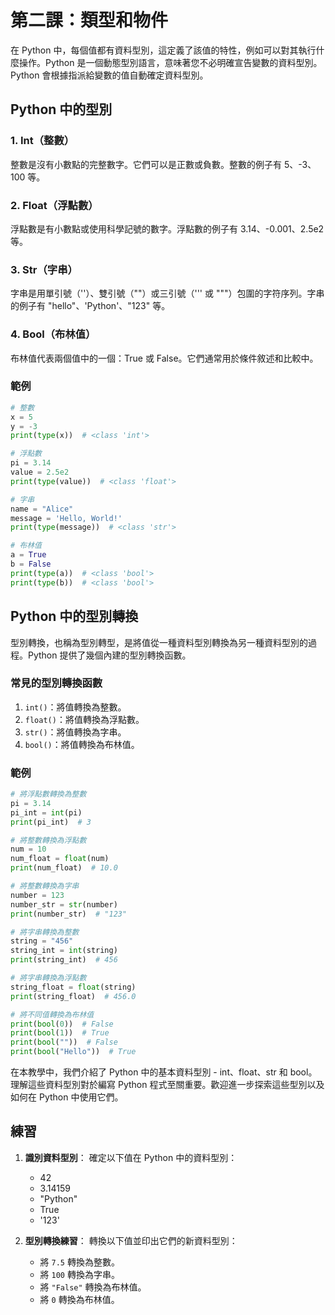 # 第二課：類型和物件

在 Python 中，每個值都有資料型別，這定義了該值的特性，例如可以對其執行什麼操作。Python 是一個動態型別語言，意味著您不必明確宣告變數的資料型別。Python 會根據指派給變數的值自動確定資料型別。

## Python 中的型別

### 1. Int（整數）
整數是沒有小數點的完整數字。它們可以是正數或負數。整數的例子有 5、-3、100 等。

### 2. Float（浮點數）
浮點數是有小數點或使用科學記號的數字。浮點數的例子有 3.14、-0.001、2.5e2 等。

### 3. Str（字串）
字串是用單引號（''）、雙引號（""）或三引號（''' 或 """）包圍的字符序列。字串的例子有 "hello"、'Python'、"123" 等。

### 4. Bool（布林值）
布林值代表兩個值中的一個：True 或 False。它們通常用於條件敘述和比較中。

### 範例
```python
# 整數
x = 5
y = -3
print(type(x))  # <class 'int'>

# 浮點數
pi = 3.14
value = 2.5e2
print(type(value))  # <class 'float'>

# 字串
name = "Alice"
message = 'Hello, World!'
print(type(message))  # <class 'str'>

# 布林值
a = True
b = False
print(type(a))  # <class 'bool'>
print(type(b))  # <class 'bool'>
```

## Python 中的型別轉換

型別轉換，也稱為型別轉型，是將值從一種資料型別轉換為另一種資料型別的過程。Python 提供了幾個內建的型別轉換函數。

### 常見的型別轉換函數

1. `int()`：將值轉換為整數。
2. `float()`：將值轉換為浮點數。
3. `str()`：將值轉換為字串。
4. `bool()`：將值轉換為布林值。

### 範例
```python
# 將浮點數轉換為整數
pi = 3.14
pi_int = int(pi)
print(pi_int)  # 3

# 將整數轉換為浮點數
num = 10
num_float = float(num)
print(num_float)  # 10.0

# 將整數轉換為字串
number = 123
number_str = str(number)
print(number_str)  # "123"

# 將字串轉換為整數
string = "456"
string_int = int(string)
print(string_int)  # 456

# 將字串轉換為浮點數
string_float = float(string)
print(string_float)  # 456.0

# 將不同值轉換為布林值
print(bool(0))  # False
print(bool(1))  # True
print(bool(""))  # False
print(bool("Hello"))  # True
```

在本教學中，我們介紹了 Python 中的基本資料型別 - int、float、str 和 bool。理解這些資料型別對於編寫 Python 程式至關重要。歡迎進一步探索這些型別以及如何在 Python 中使用它們。

## 練習

1. **識別資料型別**：
   確定以下值在 Python 中的資料型別：
   - 42
   - 3.14159
   - "Python"
   - True
   - '123'

2. **型別轉換練習**：
   轉換以下值並印出它們的新資料型別：
   - 將 `7.5` 轉換為整數。
   - 將 `100` 轉換為字串。
   - 將 `"False"` 轉換為布林值。
   - 將 `0` 轉換為布林值。